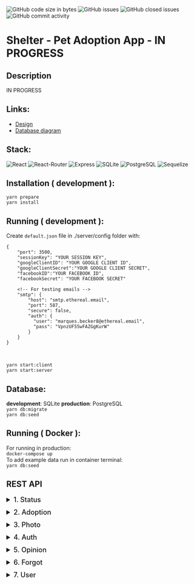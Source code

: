 ![GitHub code size in bytes](https://img.shields.io/github/languages/code-size/FIL708/shelter?style=for-the-badge)
![GitHub issues](https://img.shields.io/github/issues/FIL708/shelter?color=%23238636&style=for-the-badge)
![GitHub closed issues](https://img.shields.io/github/issues-closed/FIL708/shelter?color=%23A371F7&style=for-the-badge)
![GitHub commit activity](https://img.shields.io/github/commit-activity/m/FIL708/shelter?style=for-the-badge)

# Shelter - Pet Adoption App - IN PROGRESS

## Description

IN PROGRESS

## Links:

- [Design](https://www.figma.com/file/gddkQdzVP0pw7dIb1oNa5C/animal-shelter?node-id=20%3A105&t=7muUg5TZjm3H3sBN-1)
- [Database diagram](https://drawsql.app/teams/estate/diagrams/shelter)

## Stack:

![React](https://img.shields.io/badge/React-20232A?style=for-the-badge&logo=react&logoColor=61DAFB)
![React-Router](https://img.shields.io/badge/React_Router-CA4245?style=for-the-badge&logo=react-router&logoColor=white)
![Express](https://img.shields.io/badge/Express.js-404D59?style=for-the-badge)
![SQLite](https://img.shields.io/badge/SQLite-07405E?style=for-the-badge&logo=sqlite&logoColor=white)
![PostgreSQL](https://img.shields.io/badge/PostgreSQL-316192?style=for-the-badge&logo=postgresql&logoColor=white)
![Sequelize](https://img.shields.io/badge/Sequelize-52B0E7?style=for-the-badge&logo=Sequelize&logoColor=white)

## Installation ( development ):

`yarn prepare`
<br>
`yarn install`

## Running ( development ):

Create `default.json` file in ./server/config folder with:

```
{
    "port": 3500,
    "sessionKey": "YOUR SESSION KEY",
    "googleClientID": "YOUR GOOGLE CLIENT ID",
    "googleClientSecret":"YOUR GOOGLE CLIENT SECRET",
    "facebookID":"YOUR FACEBOOK ID",
    "facebookSecret": "YOUR FACEBOOK SECRET"

    <!-- For testing emails -->
    "smtp": {
        "host": "smtp.ethereal.email",
        "port": 587,
        "secure": false,
        "auth": {
          "user": "marques.becker8@ethereal.email",
          "pass": "VpnzUF55wFAZGgKurW"
        }
    }
}
```

<br>

`yarn start:client`
<br>
`yarn start:server`

## Database:

**development**: SQLite **production**: PostgreSQL
<br>
`yarn db:migrate`
<br>
`yarn db:seed`

## Running ( Docker ):

For running in production:
<br>
`docker-compose up`
<br>
To add example data run in container terminal:
<br>
`yarn db:seed`

## REST API

<details>
<summary style="font-size:18px; font-weight: 500; margin-bottom: 12px">1. Status</summary>

<strong style="background-color:#2c691d;margin:0 6px 0 0px;padding:2px 4px;border-radius:2px">GET</strong>
**/api/status**

#### Get crucial details about the server's location and the profile of the currently logged-in user

> Output:

- status
- server URL
- user profile

<br>

> Output example:

```
{
    "status": "Authenticated",
    "user": {
        "id": 1,
        "firstName": "John",
        "lastName": "Doe",
        "role": "admin",
        "email": "example@example.com",
        "phone": "111111111",
        "avatar": "https://example.com",
        "birthday": "2023-07-12T00:00:00.000Z",
        "createdAt": "2023-07-09T21:46:33.970Z",
        "updatedAt": "2023-07-22T22:20:39.412Z",
        "addressId": 1
    },
    "serverUrl": "http://localhost:3500"
}
```

</details>

<details>
<summary style="font-size:18px; font-weight: 500; margin-bottom: 12px">2. Adoption</summary>

<strong style="background-color:#2c691d;margin:0 6px 0 0px;padding:2px 4px; border-radius:2px">GET</strong> **/api/adoption**

<strong style="background-color:#2c691d;margin:0 6px 0 0px;padding:2px 4px; border-radius:2px">GET</strong> **/api/adoption/:id**

</details>

<details>
<summary style="font-size:18px; font-weight: 500; margin-bottom: 12px">3. Photo</summary>

<strong style="background-color:#2c691d;margin:0 6px 0 0px;padding:2px 4px; border-radius:2px">GET</strong> **/api/photo**

</details>
<details>
<summary style="font-size:18px; font-weight: 500; margin-bottom: 12px">4. Auth</summary>

<strong style="background-color:#2c609c;margin:0 6px 0 0px;padding:2px 4px; border-radius:2px">POST</strong> **/api/auth/login**

<strong style="background-color:#2c691d;margin:0 6px 0 0px;padding:2px 4px; border-radius:2px">GET</strong> **/api/auth/logout**

<strong style="background-color:#2c609c;margin:0 6px 0 0px;padding:2px 4px; border-radius:2px">POST</strong> **/api/auth/register**

<strong style="background-color:#2c691d;margin:0 6px 0 0px;padding:2px 4px; border-radius:2px">GET</strong> **/api/auth/google**

<strong style="background-color:#2c691d;margin:0 6px 0 0px;padding:2px 4px; border-radius:2px">GET</strong> **/api/auth/facebook**

</details>

<details>
<summary style="font-size:18px; font-weight: 500; margin-bottom: 12px">5. Opinion</summary>

<strong style="background-color:#2c609c;margin:0 6px 0 0px;padding:2px 4px; border-radius:2px">POST</strong> **/api/opinion/:id**

<strong style="background-color:#ab7413;margin:0 6px 0 0px;padding:2px 4px; border-radius:2px">PUT</strong> **/api/opinion/:id**

<strong style="background-color:#9c3214;margin:0 6px 0 0px;padding:2px 4px; border-radius:2px">DELETE</strong> **/api/opinion/:id**

</details>

<details>
<summary style="font-size:18px; font-weight: 500; margin-bottom: 12px">6. Forgot</summary>

<strong style="background-color:#2c691d;margin:0 6px 0 0px;padding:2px 4px; border-radius:2px">GET</strong> **/api/forgot**

<strong style="background-color:#2c691d;margin:0 6px 0 0px;padding:2px 4px; border-radius:2px">GET</strong> **/api/forgot/:id**

<strong style="background-color:#2c609c;margin:0 6px 0 0px;padding:2px 4px; border-radius:2px">POST</strong> **/api/forgot/:id**

</details>

<details>
<summary style="font-size:18px; font-weight: 500; margin-bottom: 12px">7. User</summary>

<strong style="background-color:#2c691d;margin:0 6px 0 0px;padding:2px 4px; border-radius:2px">GET</strong> **/api/user**

<strong style="background-color:#2c691d;margin:0 6px 0 0px;padding:2px 4px; border-radius:2px">GET</strong> **/api/user/:id**

<strong style="background-color:#ab7413;margin:0 6px 0 0px;padding:2px 4px; border-radius:2px">PUT</strong> **/api/user/:id**

<strong style="background-color:#9c3214;margin:0 6px 0 0px;padding:2px 4px; border-radius:2px">DELETE</strong> **/api/user/:id**

</details>
